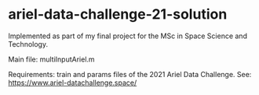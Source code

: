 # ariel-data-challenge-21-solution

Implemented as part of my final project for the MSc in Space Science and Technology.

Main file: multiInputAriel.m

Requirements: train and params files of the 2021 Ariel Data Challenge. See: https://www.ariel-datachallenge.space/
